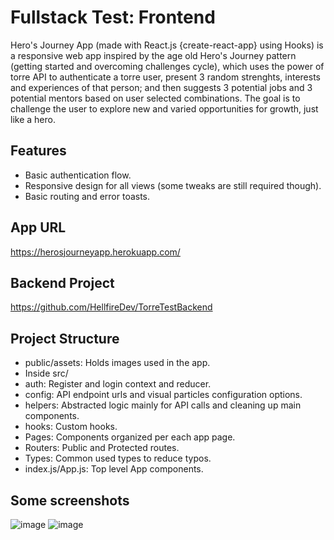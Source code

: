 # Fullstack Test: Frontend

Hero's Journey App (made with React.js {create-react-app} using Hooks) is a responsive web app inspired by the age old Hero's Journey pattern (getting started and overcoming challenges cycle), which uses the power of torre API to authenticate a torre user, present 3 random strenghts, interests and experiences of that person; and then suggests 3 potential jobs and 3 potential mentors based on user selected combinations. The goal is to challenge the user to explore new and varied opportunities for growth, just like a hero.

## Features
- Basic authentication flow.
- Responsive design for all views (some tweaks are still required though).
- Basic routing and error toasts.

## App URL
https://herosjourneyapp.herokuapp.com/

## Backend Project
https://github.com/HellfireDev/TorreTestBackend


## Project Structure

- public/assets: Holds images used in the app.
- Inside src/
- auth: Register and login context and reducer.
- config: API endpoint urls and visual particles configuration options.
- helpers: Abstracted logic mainly for API calls and cleaning up main components.
- hooks: Custom hooks.
- Pages: Components organized per each app page.
- Routers: Public and Protected routes.
- Types: Common used types to reduce typos.
- index.js/App.js: Top level App components.


## Some screenshots
![image](https://user-images.githubusercontent.com/52900601/131102789-9bec4b1a-d4b4-4c08-ba7d-f66c8fc0d151.png)
![image](https://user-images.githubusercontent.com/52900601/131103084-5b20bd9d-289b-4ee7-9e2e-de62b365169d.png)

